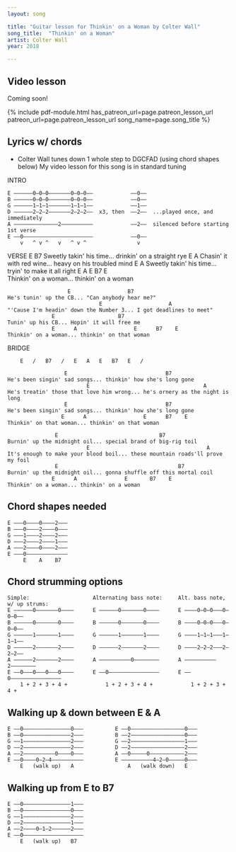 ```yaml
---
layout: song

title: "Guitar lesson for Thinkin' on a Woman by Colter Wall"
song_title:  "Thinkin' on a Woman"
artist: Colter Wall
year: 2018

---
```


## Video lesson

<!-- <iframe width="560" height="315" src="https://www.youtube.com/embed/scbLcaopAPk?showinfo=0" frameborder="0" allowfullscreen></iframe><br /> -->

Coming soon!




{% include pdf-module.html has_patreon_url=page.patreon_lesson_url patreon_url=page.patreon_lesson_url song_name=page.song_title %}



## Lyrics w/ chords

* Colter Wall tunes down 1 whole step to DGCFAD (using chord shapes below)
  My video lesson for this song is in standard tuning

INTRO

    E ––––––0–0–0–––––––0–0–0––            ––0––
    B ––––––0–0–0–––––––0–0–0––            ––0––
    G ––––––1–1–1–––––––1–1–1––            ––1––
    D ––––––2–2–2–––––––2–2–2––  x3, then  ––2––  ...played once, and immediately
    A ––––––––––––––2––––––––––            ––2––  silenced before starting 1st verse
    E ––0––––––––––––––––––––––            ––0––
        v   ^ v ^   v   ^ v ^                v

VERSE
                   E                         B7
    Sweetly takin' his time... drinkin' on a straight rye
                    E                        A
    Chasin' it with red wine... heavy on his troubled mind
                   E                             A
    Sweetly takin' his time... tryin' to make it all right
                  E      A               E       B7     E     
    Thinkin' on a woman... thinkin' on a woman

                       E                  B7
    He's tunin' up the CB... "Can anybody hear me?"
                                 E                     A
    "'Cause I'm headin' down the Number 3... I got deadlines to meet"
                  E                    B7
    Tunin' up his CB... Hopin' it will free me
                  E      A                  E      B7    E
    Thinkin' on a woman... thinkin' on that woman

BRIDGE

        E   /   B7   /   E   A   E   B7   E   /

                      E                               B7
    He's been singin' sad songs... thinkin' how she's long gone
                             E                                    A
    He's treatin' those that love him wrong... he's ornery as the night is long
                      E                               B7
    He's been singin' sad songs... thinkin' how she's long gone
                     E      A                  E      B7    E
    Thinkin' on that woman... thinkin' on that woman

                   E                                B7
    Burnin' up the midnight oil... special brand of big-rig toil
                             E                                     A
    It's enough to make your blood boil... these mountain roads'll prove my foil
                   E                                      B7
    Burnin' up the midnight oil... gonna shuffle off this mortal coil
                  E      A               E       B7    E
    Thinkin' on a woman... thinkin' on a woman

## Chord shapes needed

    E –––0––––0––––2–––
    B –––0––––2––––0–––
    G –––1––––2––––2–––
    D –––2––––2––––1–––
    A –––2––––0––––2–––
    E –––0–––––––––––––
         E    A    B7  

## Chord strumming options

    Simple:                    Alternating bass note:     Alt. bass note, w/ up strums:
    E ––––––0–––––––0––––      E ––––––0–––––––0––––      E ––––0–0–0–––0–0–0––
    B ––––––0–––––––0––––      B ––––––0–––––––0––––      B ––––0–0–0–––0–0–0––
    G ––––––1–––––––1––––      G ––––––1–––––––1––––      G ––––1–1–1–––1–1–1––
    D ––––––2–––––––2––––      D ––––––2–––––––2––––      D ––––2–2–2–––2–2–2––
    A ––––––2–––––––2––––      A ––––––––––0––––––––      A ––––––––––2––––––––
    E ––0–––0–––0–––0––––      E ––0––––––––––––––––      E ––0––––––––––––––––
        1 + 2 + 3 + 4 +            1 + 2 + 3 + 4 +            1 + 2 + 3 + 4 +

## Walking up & down between E & A

    E ––0–––––––––––––––0–––          E ––0–––––––––––––––––0–––
    B ––0–––––––––––––––2–––          B ––2–––––––––––––––––0–––
    G ––1–––––––––––––––2–––          G ––2–––––––––––––––––1–––
    D ––2–––––––––––––––2–––          D ––2–––––––––––––––––2–––
    A ––2––––––––––0––––0–––          A ––0–––––0–––––––––––2–––
    E ––0––––0–2–4––––––––––          E ––––––––––4–2–0–––––0–––
        E   (walk up)   A                 A   (walk down)   E   

## Walking up from E to B7

    E ––0–––––––––––––––1–––
    B ––0–––––––––––––––0–––
    G ––1–––––––––––––––2–––
    D ––2–––––––––––––––1–––
    A ––2––––0–1–2––––––2–––
    E ––0–––––––––––––––––––
        E   (walk up)   B7   

